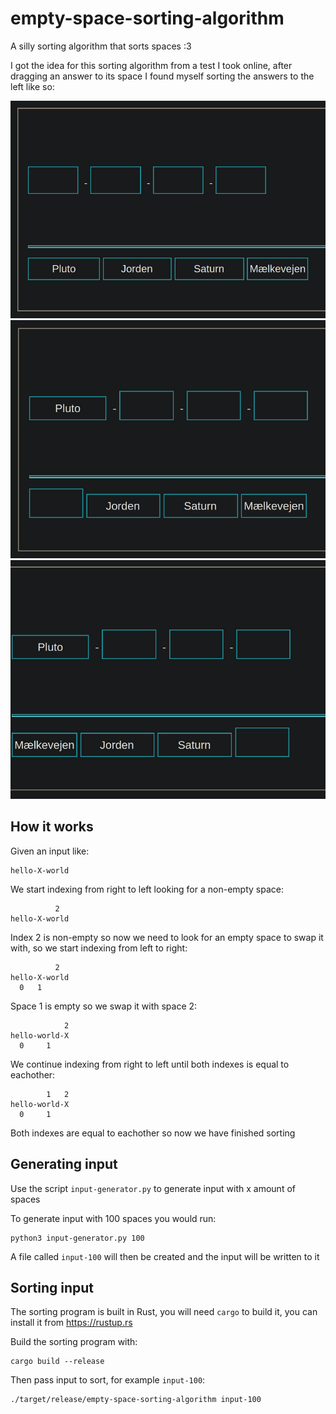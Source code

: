 # empty-space-sorting-algorithm

A silly sorting algorithm that sorts spaces :3

I got the idea for this sorting algorithm from a test I took online, after dragging an answer to its space I found myself sorting the answers to the left like so:

![](images/1.png)
![](images/2.png)
![](images/3.png)

## How it works
Given an input like:

```
hello-X-world
```

We start indexing from right to left looking for a non-empty space:

```
          2
hello-X-world
```

Index 2 is non-empty so now we need to look for an empty space to swap it with, so we start indexing from left to right:

```
          2
hello-X-world
  0   1
```

Space 1 is empty so we swap it with space 2:

```
            2
hello-world-X
  0     1
```

We continue indexing from right to left until both indexes is equal to eachother:

```
        1   2
hello-world-X
  0     1
```

Both indexes are equal to eachother so now we have finished sorting

## Generating input
Use the script `input-generator.py` to generate input with x amount of spaces

To generate input with 100 spaces you would run:

```
python3 input-generator.py 100
```

A file called `input-100` will then be created and the input will be written to it

## Sorting input
The sorting program is built in Rust, you will need `cargo` to build it, you can install it from https://rustup.rs

Build the sorting program with:

```
cargo build --release
```

Then pass input to sort, for example `input-100`:

```
./target/release/empty-space-sorting-algorithm input-100
```